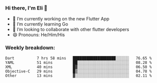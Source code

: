 ### Hi there, I'm Eli 👋
- 🔭 I’m currently working on the new Flutter App
- 🌱 I’m currently learning Go
- 🦄 I’m looking to collaborate with other flutter developers
- 😄 Pronouns: He/Him/His

### Weekly breakdown:
<!--START_SECTION:waka-->

```text
Dart          7 hrs 58 mins   ███████████████████░░░░░░   76.65 %
YAML          51 mins         ██░░░░░░░░░░░░░░░░░░░░░░░   08.28 %
XML           40 mins         █▓░░░░░░░░░░░░░░░░░░░░░░░   06.50 %
Objective-C   29 mins         █▒░░░░░░░░░░░░░░░░░░░░░░░   04.78 %
Other         13 mins         ▓░░░░░░░░░░░░░░░░░░░░░░░░   02.11 %
```

<!--END_SECTION:waka-->
